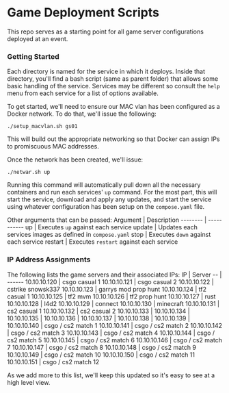 # Game Deployment Scripts
This repo serves as a starting point for all game server configurations deployed at an event.

### Getting Started
Each directory is named for the service in which it deploys. Inside that directory, you'll find a bash script (same as parent folder) that allows some basic handling of the service. Services may be different so consult the `help` menu from each service for a list of options available.

To get started, we'll need to ensure our MAC vlan has been configured as a Docker network. To do that, we'll issue the following:
```
./setup_macvlan.sh gs01
```
This will build out the appropriate networking so that Docker can assign IPs to promiscuous MAC addresses.

Once the network has been created, we'll issue:
```
./netwar.sh up
```
Running this command will automatically pull down all the necessary containers and run each services' `up` command. For the most part, this will start the service, download and apply any updates, and start the service using whatever configuration has been setup on the `compose.yaml` file. 

Other arguments that can be passed:
Argument | Description
-------- | -----------
up | Executes `up` against each service
update | Updates each services images as defined in `compose.yaml`
stop | Executes `down` against each service
restart | Executes `restart` against each service


### IP Address Assignments
The following lists the game servers and their associated IPs:
IP | Server
-- | ------
10.10.10.120 | csgo casual 1
10.10.10.121 | csgo casual 2
10.10.10.122 | cstrike snowsk337
10.10.10.123 | garrys mod prop hunt
10.10.10.124 | tf2 casual 1
10.10.10.125 | tf2 mvm
10.10.10.126 | tf2 prop hunt
10.10.10.127 | rust
10.10.10.128 | l4d2
10.10.10.129 | connect
10.10.10.130 | minecraft
10.10.10.131 | cs2 casual 1
10.10.10.132 | cs2 casual 2
10.10.10.133 |
10.10.10.134 |
10.10.10.135 |
10.10.10.136 |
10.10.10.137 |
10.10.10.138 |
10.10.10.139 |
10.10.10.140 | csgo / cs2 match 1
10.10.10.141 | csgo / cs2 match 2
10.10.10.142 | csgo / cs2 match 3
10.10.10.143 | csgo / cs2 match 4
10.10.10.144 | csgo / cs2 match 5
10.10.10.145 | csgo / cs2 match 6
10.10.10.146 | csgo / cs2 match 7
10.10.10.147 | csgo / cs2 match 8
10.10.10.148 | csgo / cs2 match 9
10.10.10.149 | csgo / cs2 match 10
10.10.10.150 | csgo / cs2 match 11
10.10.10.151 | csgo / cs2 match 12

As we add more to this list, we'll keep this updated so it's easy to see at a high level view.